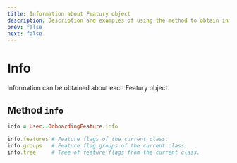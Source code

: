 ```yaml
---
title: Information about Featury object
description: Description and examples of using the method to obtain information about a Featury object
prev: false
next: false
---
```


# Info

Information can be obtained about each Featury object.

## Method `info`

```ruby [Example]
info = User::OnboardingFeature.info
```

```ruby
info.features # Feature flags of the current class.
info.groups   # Feature flag groups of the current class.
info.tree     # Tree of feature flags from the current class.
```
